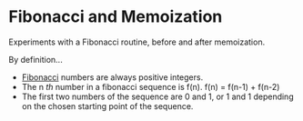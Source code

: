 Fibonacci and Memoization
===
Experiments with a Fibonacci routine, before and after memoization.

By definition...

* [Fibonacci](http://en.wikipedia.org/wiki/Fibonacci_number) numbers are always positive integers.
* The n _th_ number in a fibonacci sequence is f(n). f(n) = f(n-1) + f(n-2)
* The first two numbers of the sequence are 0 and 1, or 1 and 1 depending on the chosen starting point of the sequence.
